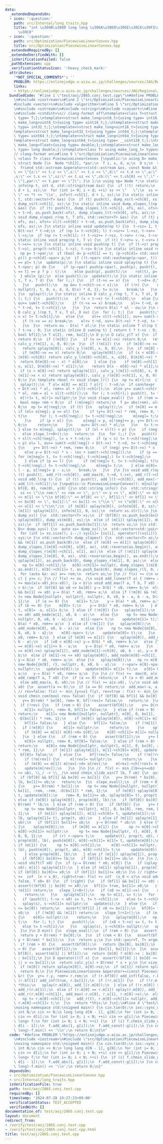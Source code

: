 ```yaml
---
data:
  _extendedDependsOn:
  - icon: ':question:'
    path: src/Internal/long_traits.hpp
    title: "int \u304B\u3089 long long \u306A\u3069\u306E\u30C6\u30F3\u30D7\u30EC\u30FC\
      \u30C8"
  - icon: ':question:'
    path: src/Optimization/PiecewiseLinearConvex.hpp
    title: src/Optimization/PiecewiseLinearConvex.hpp
  _extendedRequiredBy: []
  _extendedVerifiedWith: []
  _isVerificationFailed: false
  _pathExtension: cpp
  _verificationStatusIcon: ':heavy_check_mark:'
  attributes:
    '*NOT_SPECIAL_COMMENTS*': ''
    PROBLEM: https://onlinejudge.u-aizu.ac.jp/challenges/sources/JAG/Regional/2865
    links:
    - https://onlinejudge.u-aizu.ac.jp/challenges/sources/JAG/Regional/2865
  bundledCode: "#line 1 \"test/aoj/2865.conj.test.cpp\"\n#define PROBLEM \"https://onlinejudge.u-aizu.ac.jp/challenges/sources/JAG/Regional/2865\"\
    \n#include <iostream>\n#line 2 \"src/Optimization/PiecewiseLinearConvex.hpp\"\n\
    #include <vector>\n#include <algorithm>\n#line 5 \"src/Optimization/PiecewiseLinearConvex.hpp\"\
    \n#include <sstream>\n#include <string>\n#include <cassert>\n#line 2 \"src/Internal/long_traits.hpp\"\
    \n#include <cstdint>\n// clang-format off\ntemplate<class T>struct make_long{using\
    \ type= T;};\ntemplate<>struct make_long<int8_t>{using type= int16_t;};\ntemplate<>struct\
    \ make_long<uint8_t>{using type= uint16_t;};\ntemplate<>struct make_long<int16_t>{using\
    \ type= int32_t;};\ntemplate<>struct make_long<uint16_t>{using type= uint32_t;};\n\
    template<>struct make_long<int32_t>{using type= int64_t;};\ntemplate<>struct make_long<uint32_t>{using\
    \ type= uint64_t;};\ntemplate<>struct make_long<int64_t>{using type= __int128_t;};\n\
    template<>struct make_long<uint64_t>{using type= __uint128_t;};\ntemplate<>struct\
    \ make_long<float>{using type= double;};\ntemplate<>struct make_long<double>{using\
    \ type= long double;};\ntemplate<class T> using make_long_t= typename make_long<T>::type;\n\
    // clang-format on\n#line 9 \"src/Optimization/PiecewiseLinearConvex.hpp\"\ntemplate\
    \ <class T> class PiecewiseLinearConvex {\npublic:\n using D= make_long_t<T>;\n\
    \ struct Node {\n  Node *ch[2], *par;\n  T z, x, d, a;\n  D s;\n  size_t sz;\n\
    \  friend std::ostream &operator<<(std::ostream &os, const Node &t) { return os\
    \ << \"{z:\" << t.z << \",x:\" << t.x << \",d:\" << t.d << \",a:\" << t.a << \"\
    ,s:\" << t.s << \",sz:\" << t.sz << \",ch:(\" << t.ch[0] << \",\" << t.ch[1] <<\
    \ \"),par:\" << t.par << \"}\"; }\n };\n using np= Node *;\n static inline void\
    \ info(np t, int d, std::stringstream &ss) {\n  if (!t) return;\n  push(t), info(t->ch[0],\
    \ d + 1, ss);\n  for (int i= 0; i < d; ++i) ss << \"   \";\n  ss << \" \u25A0\
    \ \" << *t << '\\n', info(t->ch[1], d + 1, ss);\n }\n static inline void dump_xs(np\
    \ t, std::vector<T> &xs) {\n  if (t) push(t), dump_xs(t->ch[0], xs), xs.push_back(t->x),\
    \ dump_xs(t->ch[1], xs);\n }\n static inline void dump_slopes_l(np t, T ofs, std::vector<T>\
    \ &as) {\n  if (t) push(t), dump_slopes_l(t->ch[1], ofs, as), ofs+= sl(t->ch[1])\
    \ + t->d, as.push_back(-ofs), dump_slopes_l(t->ch[0], ofs, as);\n }\n static inline\
    \ void dump_slopes_r(np t, T ofs, std::vector<T> &as) {\n  if (t) push(t), dump_slopes_r(t->ch[0],\
    \ ofs, as), ofs+= sl(t->ch[0]) + t->d, as.push_back(ofs), dump_slopes_r(t->ch[1],\
    \ ofs, as);\n }\n static inline void update(np t) {\n  t->sz= 1, t->a= t->d, t->s=\
    \ D(t->x) * t->d;\n  if (np l= t->ch[0]; l) t->sz+= l->sz, t->a+= l->a, t->s+=\
    \ l->s;\n  if (np r= t->ch[1]; r) t->sz+= r->sz, t->a+= r->a, t->s+= r->s;\n }\n\
    \ static inline void prop(np t, T v) {\n  if (t) t->z+= v, t->s+= D(v) * t->a,\
    \ t->x+= v;\n }\n static inline void push(np t) {\n  if (t->z) prop(t->ch[0],\
    \ t->z), prop(t->ch[1], t->z), t->z= 0;\n }\n static inline void rot(np t) {\n\
    \  np p= t->par;\n  if (bool d= p->ch[1] == t; (p->ch[d]= std::exchange(t->ch[!d],\
    \ p))) p->ch[d]->par= p;\n  if ((t->par= std::exchange(p->par, t))) t->par->ch[t->par->ch[1]\
    \ == p]= t;\n  update(p);\n }\n static inline void splay(np t) {\n  if (np p=\
    \ t->par; p) do {\n    if (p->par) push(p->par), push(p), push(t), rot(p->par->ch[p->ch[1]\
    \ == t] == p ? p : t);\n    else push(p), push(t);\n    rot(t), p= t->par;\n \
    \  } while (p);\n  else push(t);\n  update(t);\n }\n static inline void add_node(np\
    \ t, T x, T d) {\n  for (;;) {\n   if (t->x == x) {\n    t->d+= d;\n    break;\n\
    \   }\n   push(t);\n   np &n= t->ch[t->x < x];\n   if (!n) {\n    n= new Node{{nullptr,\
    \ nullptr}, t, 0, x, d, d, D(x) * d, 1}, t= n;\n    break;\n   }\n   t= n;\n \
    \ }\n  splay(t);\n }\n static inline D calc_y_r(np t, T x, T ol, D ou) {\n  for\
    \ (; t;) {\n   push(t);\n   if (x < t->x) t= t->ch[0];\n   else {\n    ol+= sl(t->ch[0]),\
    \ ou+= sum(t->ch[0]);\n    if (t->x == x) break;\n    ol+= t->d, ou+= D(t->x)\
    \ * t->d, t= t->ch[1];\n   }\n  }\n  return D(x) * ol - ou;\n }\n static inline\
    \ D calc_y_l(np t, T x, T ol, D ou) {\n  for (; t;) {\n   push(t);\n   if (t->x\
    \ < x) t= t->ch[1];\n   else {\n    ol+= sl(t->ch[1]), ou+= sum(t->ch[1]);\n \
    \   if (t->x == x) break;\n    ol+= t->d, ou+= D(t->x) * t->d, t= t->ch[0];\n\
    \   }\n  }\n  return ou - D(x) * ol;\n }\n static inline T sl(np t) { return t\
    \ ? t->a : 0; }\n static inline D sum(np t) { return t ? t->s : 0; }\n np m[2];\n\
    \ bool bf[2];\n T o[2], rem, bx[2];\n D y;\n D calc_y(T x) {\n  if (!m[0] && !m[1])\
    \ return 0;\n  if (!m[0]) {\n   if (x <= m[1]->x) return 0;\n   return splay(m[1]),\
    \ calc_y_r(m[1], x, 0, 0);\n  }\n  if (!m[1]) {\n   if (m[0]->x <= x) return 0;\n\
    \   return splay(m[0]), calc_y_l(m[0], x, 0, 0);\n  }\n  if (m[0] == m[1]) {\n\
    \   if (m[0]->x == x) return 0;\n   splay(m[0]);\n   if (x < m[0]->x) {\n    if\
    \ (m[0]->ch[0]) return calc_y_l(m[0]->ch[0], x, o[0], D(m[0]->x) * o[0]);\n  \
    \  return D(m[0]->x - x) * o[0];\n   } else {\n    if (m[0]->ch[1]) return calc_y_r(m[0]->ch[1],\
    \ x, o[1], D(m[0]->x) * o[1]);\n    return D(x - m[0]->x) * o[1];\n   }\n  }\n\
    \  if (x < m[0]->x) return splay(m[1]), calc_y_l(m[1]->ch[0], x, 0, 0);\n  if\
    \ (m[1]->x < x) return splay(m[0]), calc_y_r(m[0]->ch[1], x, 0, 0);\n  return\
    \ 0;\n }\n template <bool r> void slope_lr() {\n  np t= m[r];\n  if (!t) return;\n\
    \  splay(t);\n  T ol= m[0] == m[1] ? o[r] : t->d;\n  if constexpr (r) y-= sum(t->ch[r])\
    \ + D(t->x) * ol, rem+= ol + sl(t->ch[r]);\n  else y+= sum(t->ch[r]) + D(t->x)\
    \ * ol, rem-= ol + sl(t->ch[r]);\n  for (; t->ch[r];) push(t), t= t->ch[r];\n\
    \  m[!r]= t, m[r]= nullptr;\n }\n void slope_eval() {\n  if (rem == 0) return;\n\
    \  bool neg= rem < 0;\n  if (!m[neg]) return;\n  T p= abs(rem), ol= 0;\n  D ou=\
    \ 0;\n  np t= m[!neg];\n  if (t) {\n   splay(t);\n   if (m[0] == m[1]) {\n   \
    \ if (ol= o[neg]; p == ol) {\n     if (y+= D(t->x) * rem, rem= 0, t= t->ch[neg];\
    \ t)\n      for (; t->ch[!neg];) t= t->ch[!neg];\n     m[neg]= t;\n     return;\n\
    \    }\n    if (p < ol) {\n     o[neg]-= p, o[!neg]+= p, y+= D(t->x) * rem, rem=\
    \ 0;\n     return;\n    }\n    ou+= D(t->x) * ol;\n   }\n   t= t->ch[neg];\n \
    \ } else t= m[neg], splay(t);\n  if (ol + sl(t) < p) {\n   if (neg) slope_lr<1>();\n\
    \   else slope_lr<0>();\n   return;\n  }\n  for (;;) {\n   push(t);\n   T s= ol\
    \ + sl(t->ch[!neg]), l= s + t->d;\n   if (p < s) t= t->ch[!neg];\n   else if (l\
    \ < p) ol= l, ou+= sum(t->ch[!neg]) + D(t->x) * t->d, t= t->ch[neg];\n   else\
    \ {\n    y+= D(t->x) * rem, rem= 0;\n    if (neg) y+= D(t->x) * s - (ou + sum(t->ch[!neg]));\n\
    \    else y-= D(t->x) * s - (ou + sum(t->ch[!neg]));\n    if (p == s) {\n    \
    \ for (m[neg]= t, t= t->ch[!neg]; t->ch[neg];) t= t->ch[neg];\n     m[!neg]= t;\n\
    \    } else if (p == l) {\n     if (m[!neg]= t, t= t->ch[neg]; t)\n      for (;\
    \ t->ch[!neg];) t= t->ch[!neg];\n     m[neg]= t;\n    } else m[0]= m[1]= t, o[neg]=\
    \ l - p, o[!neg]= p - s;\n    break;\n   }\n  }\n }\n void add_r(np t) {\n  if\
    \ (t) push(t), add_r(t->ch[0]), add_max(0, t->d, t->x), add_r(t->ch[1]);\n }\n\
    \ void add_l(np t) {\n  if (t) push(t), add_l(t->ch[0]), add_max(-t->d, 0, t->x),\
    \ add_l(t->ch[1]);\n }\npublic:\n PiecewiseLinearConvex(): m{nullptr, nullptr},\
    \ bf{0, 0}, rem(0), y(0) {}\n std::string info() {\n  std::stringstream ss;\n\
    \  ss << \"\\n rem:\" << rem << \", y:\" << y << \", m[0]:\" << m[0] << \", m[1]:\"\
    \ << m[1] << \"\\n bf[0]:\" << bf[0] << \", bf[1]:\" << bf[1] << \", bx[0]:\"\
    \ << bx[0] << \", bx[1]:\" << bx[1] << \"\\n \" << \"o[0]:\" << o[0] << \", o[1]:\"\
    \ << o[1] << \"\\n\";\n  if (m[0]) splay(m[0]), info(m[0], 0, ss);\n  else if\
    \ (m[1]) splay(m[1]), info(m[1], 0, ss);\n  return ss.str();\n }\n std::vector<T>\
    \ dump_xs() {\n  std::vector<T> xs;\n  if (bf[0]) xs.push_back(bx[0]);\n  if (m[0])\
    \ splay(m[0]), dump_xs(m[0], xs);\n  else if (m[1]) splay(m[1]), dump_xs(m[1],\
    \ xs);\n  if (bf[1]) xs.push_back(bx[1]);\n  return xs;\n }\n std::vector<std::pair<T,\
    \ D>> dump_xys() {\n  auto xs= dump_xs();\n  std::vector<std::pair<T, D>> xys(xs.size());\n\
    \  for (int i= xs.size(); i--;) xys[i]= {xs[i], operator()(xs[i])};\n  return\
    \ xys;\n }\n std::vector<T> dump_slopes() {\n  std::vector<T> as;\n  if (!m[0]\
    \ && !m[1]) as.push_back(0);\n  else if (m[0] == m[1]) splay(m[0]), as.push_back(-o[0]),\
    \ dump_slopes_l(m[0]->ch[0], o[0], as), std::reverse(as.begin(), as.end()), as.push_back(o[1]),\
    \ dump_slopes_r(m[0]->ch[1], o[1], as);\n  else if (!m[1]) splay(m[0]), as.push_back(0),\
    \ dump_slopes_l(m[0], 0, as), std::reverse(as.begin(), as.end());\n  else if (!m[0])\
    \ splay(m[1]), as.push_back(0), dump_slopes_r(m[1], 0, as);\n  else {\n   splay(m[0]);\n\
    \   np t= m[0]->ch[1];\n   m[0]->ch[1]= nullptr, dump_slopes_l(m[0], 0, as), std::reverse(as.begin(),\
    \ as.end()), m[0]->ch[1]= t, as.push_back(0), dump_slopes_r(t, 0, as);\n  }\n\
    \  for (auto &a: as) a+= rem;\n  return as;\n }\n // f(x) += c\n void add_const(D\
    \ c) { y+= c; }\n // f(x) += ax, /\n void add_linear(T a) { rem+= a; }\n //  f(x)\
    \ += max(a(x-x0),b(x-x0)), (a < b)\n void add_max(T a, T b, T x0) {\n  assert(a\
    \ < b);\n  if (bf[0] && x0 <= bx[0]) y-= D(b) * x0, rem+= b;\n  else if (bf[1]\
    \ && bx[1] <= x0) y-= D(a) * x0, rem+= a;\n  else if (!m[0] && !m[1]) {\n   np\
    \ t= new Node{{nullptr, nullptr}, nullptr, 0, x0, b - a, b - a, D(x0) * (b - a),\
    \ 1};\n   if (a >= 0) {\n    m[1]= t;\n    y-= D(a) * x0, rem+= a;\n   } else\
    \ if (b <= 0) {\n    m[0]= t;\n    y-= D(b) * x0, rem+= b;\n   } else m[0]= m[1]=\
    \ t, o[0]= -a, o[1]= b;\n  } else if (!m[0]) {\n   splay(m[1]);\n   if (m[1]->x\
    \ <= x0) add_node(m[1], x0, b - a);\n   else {\n    np t= new Node{{nullptr, m[1]},\
    \ nullptr, 0, x0, b - a};\n    m[1]->par= t;\n    update(m[1]= t);\n   }\n   y-=\
    \ D(a) * x0, rem+= a;\n  } else if (!m[1]) {\n   splay(m[0]);\n   if (x0 <= m[0]->x)\
    \ add_node(m[0], x0, b - a);\n   else {\n    np t= new Node{{m[0], nullptr}, nullptr,\
    \ 0, x0, b - a};\n    m[0]->par= t;\n    update(m[0]= t);\n   }\n   y-= D(b) *\
    \ x0, rem+= b;\n  } else if (m[0] == m[1]) {\n   splay(m[0]), add_node(m[0], x0,\
    \ b - a);\n   if (x0 < m[0]->x) y-= D(b) * x0, rem+= b;\n   else {\n    if (x0\
    \ == m[0]->x) o[1]+= b - a;\n    y-= D(a) * x0, rem+= a;\n   }\n  } else if (x0\
    \ <= m[0]->x) splay(m[1]), add_node(m[1]->ch[0], x0, b - a), y-= D(b) * x0, rem+=\
    \ b;\n  else if (m[1]->x <= x0) splay(m[0]), add_node(m[0]->ch[1], x0, b - a),\
    \ y-= D(a) * x0, rem+= a;\n  else {\n   splay(m[0]);\n   np r= m[0]->ch[1], t=\
    \ new Node{{m[0], r}, nullptr, 0, x0, b - a};\n   r->par= m[0]->par= t;\n   m[0]->ch[1]=\
    \ nullptr;\n   update(m[0]);\n   update(m[0]= m[1]= t);\n   o[0]= 0, o[1]= b -\
    \ a;\n   y-= D(a) * x0, rem+= a;\n  }\n }\n // f(x) +=  max(0, a(x-x0))\n void\
    \ add_ramp(T a, T x0) {\n  if (a == 0) return;\n  if (a > 0) add_max(0, a, x0);\n\
    \  else add_max(a, 0, x0);\n }\n // f(x) += a|x-x0|, \\/\n void add_abs(T a, T\
    \ x0) {\n  assert(a >= 0);\n  if (a == 0) return;\n  add_max(-a, a, x0);\n }\n\
    \ // rev=false: f(x) <- min_{y<=x} f(y), rev=true : f(x) <- min_{x<=y} f(y)\n\
    \ void chmin_cum(bool rev= false) {\n  if (bf[0] && bf[1] && bx[0] == bx[1]) {\n\
    \   y+= D(rem) * bx[0], rem= 0, bf[!rev]= false;\n   return;\n  }\n  slope_eval();\n\
    \  if (!rev) {\n   if (rem > 0) {\n    assert(bf[0]);\n    y+= D(rem) * bx[0];\n\
    \    m[1]= nullptr, rem= 0, bf[1]= false;\n   } else if (rem < 0) {\n    if (!bf[1])\
    \ return;\n    m[1]= new Node{{nullptr, nullptr}, m[0], 0, bx[1], -rem, -rem,\
    \ -D(bx[1]) * rem, 1};\n    if (m[0]) splay(m[0]), m[0]->ch[1]= m[1], update(m[0]);\n\
    \    bf[1]= false;\n   } else {\n    bf[1]= false;\n    if (!m[1]) return;\n \
    \   if (!m[0]) {\n     m[1]= nullptr;\n     return;\n    }\n    splay(m[0]);\n\
    \    if (m[0] == m[1]) m[0]->d= o[0];\n    m[0]->ch[1]= m[1]= nullptr;\n    update(m[0]);\n\
    \   }\n  } else {\n   if (rem < 0) {\n    assert(bf[1]);\n    y+= D(rem) * bx[1];\n\
    \    m[0]= nullptr, rem= 0, bf[0]= false;\n   } else if (rem > 0) {\n    if (!bf[0])\
    \ return;\n    m[0]= new Node{{nullptr, nullptr}, m[1], 0, bx[0], rem, rem, D(bx[0])\
    \ * rem, 1};\n    if (m[1]) splay(m[1]), m[1]->ch[0]= m[0], update(m[1]);\n  \
    \  bf[0]= false;\n   } else {\n    bf[!rev]= false;\n    if (!m[!rev]) return;\n\
    \    if (!m[rev]) {\n     m[!rev]= nullptr;\n     return;\n    }\n    splay(m[rev]);\n\
    \    if (m[0] == m[1]) m[rev]->d= o[rev];\n    m[rev]->ch[!rev]= m[!rev]= nullptr;\n\
    \    update(m[rev]);\n   }\n  }\n }\n //  f(x) <- min_{lb<=y<=ub} f(x-y). (lb\
    \ <= ub), \\_/ -> \\__/\n void chmin_slide_win(T lb, T ub) {\n  assert(lb <= ub);\n\
    \  if (bf[0] && bf[1] && bx[0] == bx[1]) {\n   y+= D(rem) * bx[0], rem= 0, bx[0]+=\
    \ lb, bx[1]+= ub;\n   return;\n  }\n  slope_eval();\n  if (rem < 0) {\n   if (bf[1])\
    \ {\n    y+= D(rem) * bx[1];\n    np t= new Node{{nullptr, nullptr}, m[0], 0,\
    \ bx[1], -rem, -rem, -D(bx[1]) * rem, 1};\n    if (m[0]) splay(m[0]), m[0]->ch[1]=\
    \ t, update(m[0]);\n    rem= 0, bx[1]+= ub, splay(m[0]= t), prop(t, lb);\n   }\
    \ else if (m[0]) splay(m[0]), prop(m[0], lb);\n   if (bf[0]) bx[0]+= lb;\n   y-=\
    \ D(rem) * lb;\n  } else if (rem > 0) {\n   if (bf[0]) {\n    y+= D(rem) * bx[0];\n\
    \    np t= new Node{{nullptr, nullptr}, m[1], 0, bx[0], rem, rem, D(bx[1]) * rem,\
    \ 1};\n    if (m[1]) splay(m[1]), m[1]->ch[0]= t, update(m[1]);\n    rem= 0, bx[0]+=\
    \ lb, splay(m[1]= t), prop(t, ub);\n   } else if (m[1]) splay(m[1]), prop(m[1],\
    \ ub);\n   if (bf[1]) bx[1]+= ub;\n   y-= D(rem) * ub;\n  } else {\n   if (m[0])\
    \ {\n    splay(m[0]);\n    if (m[0] == m[1]) {\n     np r= m[0]->ch[1];\n    \
    \ m[0]->ch[1]= nullptr;\n     np t= new Node{{nullptr, r}, m[0], 0, m[0]->x, o[1],\
    \ 0, 0, 1};\n     if (r) r->par= t;\n     update(t), prop(t, ub), m[0]->d= o[0],\
    \ prop(m[0], lb), push(m[0]), m[0]->ch[1]= m[1]= t, update(m[0]);\n    } else\
    \ if (m[1]) {\n     np t= m[0]->ch[1];\n     m[0]->ch[1]= nullptr, prop(m[0],\
    \ lb), push(m[0]), prop(t, ub), m[0]->ch[1]= t;\n     update(m[0]);\n     splay(m[1]);\n\
    \    } else prop(m[0], lb);\n   } else if (m[1]) splay(m[1]), prop(m[1], ub);\n\
    \   if (bf[0]) bx[0]+= lb;\n   if (bf[1]) bx[1]+= ub;\n  }\n }\n // f(x) <- f(x-x0)\n\
    \ void shift(T x0) {\n  if (y-= D(rem) * x0; m[0]) {\n   if (splay(m[0]), prop(m[0],\
    \ x0); m[1]) splay(m[1]);\n  } else if (m[1]) splay(m[1]), prop(m[1], x0);\n \
    \ if (bf[0]) bx[0]+= x0;\n  if (bf[1]) bx[1]+= x0;\n }\n // right=false : f(x)\
    \ +=  inf  (x < x_0), right=true: f(x) += inf  (x_0 < x)\n void add_inf(bool right=\
    \ false, T x0= 0) {\n  if (right) {\n   if (bf[1] && bx[1] <= x0) return;\n  \
    \ assert(!bf[0] || bx[0] <= x0);\n   bf[1]= true, bx[1]= x0;\n   if (!m[0] &&\
    \ !m[1]) return;\n   slope_lr<0>();\n   if (x0 <= m[1]->x) {\n    m[1]= nullptr;\n\
    \    return;\n   }\n   splay(m[1]);\n   np t= m[1], s= t;\n   for (; t;) {\n \
    \   if (push(t); t->x < x0) s= t, t= t->ch[1];\n    else t= t->ch[0];\n   }\n\
    \   splay(s), s->ch[1]= nullptr;\n   update(s);\n  } else {\n   if (bf[0] && x0\
    \ <= bx[0]) return;\n   assert(!bf[1] || x0 <= bx[1]);\n   bf[0]= true, bx[0]=\
    \ x0;\n   if (!m[0] && !m[1]) return;\n   slope_lr<1>();\n   if (m[0]->x <= x0)\
    \ {\n    m[0]= nullptr;\n    return;\n   }\n   splay(m[0]);\n   np t= m[0], s=\
    \ t;\n   for (; t;) {\n    push(t);\n    if (x0 < t->x) s= t, t= t->ch[0];\n \
    \   else t= t->ch[1];\n   }\n   splay(s), s->ch[0]= nullptr;\n   update(s);\n\
    \  }\n }\n D min() {\n  slope_eval();\n  if (rem > 0) {\n   assert(bf[0]);\n \
    \  return y + D(rem) * bx[0];\n  }\n  if (rem < 0) {\n   assert(bf[1]);\n   return\
    \ y + D(rem) * bx[1];\n  }\n  return y;\n }\n std::pair<T, T> argmin() {\n  slope_eval();\n\
    \  if (rem > 0) {\n   assert(bf[0]);\n   return {bx[0], bx[0]};\n  }\n  if (rem\
    \ < 0) {\n   assert(bf[1]);\n   return {bx[1], bx[1]};\n  }\n  assert(m[0] ||\
    \ bf[0]), assert(m[1] || bf[1]);\n  return {m[0] ? m[0]->x : bx[0], m[1] ? m[1]->x\
    \ : bx[1]};\n }\n D operator()(T x) {\n  assert(!bf[0] || bx[0] <= x), assert(!bf[1]\
    \ || x <= bx[1]);\n  return calc_y(x) + D(rem) * x + y;\n }\n size_t size() {\n\
    \  if (m[0]) return splay(m[0]), m[0]->sz;\n  if (m[1]) return splay(m[1]), m[1]->sz;\n\
    \  return 0;\n }\n PiecewiseLinearConvex &operator+=(const PiecewiseLinearConvex\
    \ &r) {\n  y+= r.y, rem+= r.rem;\n  if (r.bf[0]) add_inf(false, r.bx[0]);\n  if\
    \ (r.bf[1]) add_inf(true, r.bx[1]);\n  if (!r.m[1]) {\n   if (!r.m[0]) return\
    \ *this;\n   splay(r.m[0]), add_l(r.m[0]);\n  } else if (!r.m[0]) splay(r.m[1]),\
    \ add_r(r.m[1]);\n  else if (r.m[0] == r.m[1]) splay(r.m[0]), add_l(r.m[0]->ch[0]),\
    \ add_r(r.m[0]->ch[1]), add_max(-r.o[0], r.o[1], r.m[0]->x);\n  else {\n   splay(r.m[0]);\n\
    \   np t= r.m[0]->ch[1];\n   add_r(t), r.m[0]->ch[1]= nullptr, add_l(r.m[0]),\
    \ r.m[0]->ch[1]= t;\n  }\n  return *this;\n }\n};\n#line 4 \"test/aoj/2865.conj.test.cpp\"\
    \nusing namespace std;\nsigned main() {\n cin.tie(0);\n ios::sync_with_stdio(0);\n\
    \ int N;\n cin >> N;\n long long d[N - 1], g[N];\n for (int i= 0; i < N - 1; ++i)\
    \ cin >> d[i];\n for (int i= 0; i < N; ++i) cin >> g[i];\n PiecewiseLinearConvex<long\
    \ long> f;\n for (int i= 0; i < N; ++i) {\n  if (i) f.chmin_slide_win(-d[i - 1],\
    \ d[i - 1]);\n  f.add_abs(1, g[i]);\n  f.add_const(-g[i]);\n }\n cout << (long\
    \ long)-f.min() << '\\n';\n return 0;\n}\n"
  code: "#define PROBLEM \"https://onlinejudge.u-aizu.ac.jp/challenges/sources/JAG/Regional/2865\"\
    \n#include <iostream>\n#include \"src/Optimization/PiecewiseLinearConvex.hpp\"\
    \nusing namespace std;\nsigned main() {\n cin.tie(0);\n ios::sync_with_stdio(0);\n\
    \ int N;\n cin >> N;\n long long d[N - 1], g[N];\n for (int i= 0; i < N - 1; ++i)\
    \ cin >> d[i];\n for (int i= 0; i < N; ++i) cin >> g[i];\n PiecewiseLinearConvex<long\
    \ long> f;\n for (int i= 0; i < N; ++i) {\n  if (i) f.chmin_slide_win(-d[i - 1],\
    \ d[i - 1]);\n  f.add_abs(1, g[i]);\n  f.add_const(-g[i]);\n }\n cout << (long\
    \ long)-f.min() << '\\n';\n return 0;\n}"
  dependsOn:
  - src/Optimization/PiecewiseLinearConvex.hpp
  - src/Internal/long_traits.hpp
  isVerificationFile: true
  path: test/aoj/2865.conj.test.cpp
  requiredBy: []
  timestamp: '2024-07-28 19:27:23+09:00'
  verificationStatus: TEST_ACCEPTED
  verifiedWith: []
documentation_of: test/aoj/2865.conj.test.cpp
layout: document
redirect_from:
- /verify/test/aoj/2865.conj.test.cpp
- /verify/test/aoj/2865.conj.test.cpp.html
title: test/aoj/2865.conj.test.cpp
---
```

